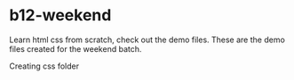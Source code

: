 # b12-weekend
Learn html css from scratch, check out the demo files. These are the demo files created for the weekend batch.

Creating css folder

